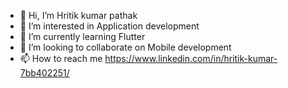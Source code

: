 - 👋 Hi, I’m Hritik kumar pathak
- 👀 I’m interested in Application development
- 🌱 I’m currently learning Flutter
- 💞️ I’m looking to collaborate on Mobile development
- 📫 How to reach me https://www.linkedin.com/in/hritik-kumar-7bb402251/

<!---
Hritik kumar pathak is a ✨ special ✨ repository because its `README.md` (this file) appears on your GitHub profile.
You can click the Preview link to take a look at your changes.
--->
